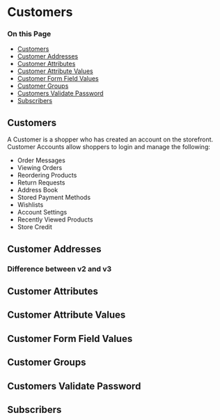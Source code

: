 # Customers

<div class="otp" id="no-index">

### On this Page	
- [Customers](#customers)
- [Customer Addresses](#customer-addresses)
- [Customer Attributes](#customer-attributes)
- [Customer Attribute Values](#customer-attribute-values)
- [Customer Form Field Values](#customer-form-field-values)
- [Customer Groups](#customer-groups)
- [Customers Validate Password](#customers-validate-password)
- [Subscribers](#subscribers)

</div>



## Customers

A Customer is a shopper who has created an account on the storefront. Customer Accounts allow shoppers to login and manage the following:

- Order Messages
- Viewing Orders
- Reordering Products
- Return Requests
- Address Book
- Stored Payment Methods
- Wishlists
- Account Settings
- Recently Viewed Products
- Store Credit

## Customer Addresses


### Difference between v2 and v3

## Customer Attributes

## Customer Attribute Values

## Customer Form Field Values

## Customer Groups

## Customers Validate Password

## Subscribers
